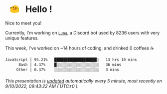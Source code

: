 <h1>   <img src="./spoinky.gif" style="vertical-align:middle;" width="30px">   Hello ! </h1>

Nice to meet you!

Currently, I'm working on <a href='https://github.com/Asgarrrr/Luna'>`Luna`</a>, a Discord bot used by 8236 users with very unique features.

This week, I've worked on ~14 hours of coding, and drinked 0 coffees ☕

```
JavaScript │ 95.21%   ███████████████████░   13 hrs 10 mins
      Bash │ 4.37%    █░░░░░░░░░░░░░░░░░░░   36 mins
     Other │ 0.37%    ░░░░░░░░░░░░░░░░░░░░   3 mins
```

###### This presentation is [updated](https://github.com/Asgarrrr) automatically every 5 minute, most recently on 9/10/2022, 09:43:22 AM ( UTC±0 ).